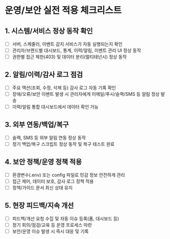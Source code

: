 # 운영/보안 실전 적용 체크리스트

## 1. 시스템/서비스 정상 동작 확인
- [ ] 서버, 스케줄러, 이벤트 감지 서비스가 자동 실행되는지 확인
- [ ] 관리자/브랜드별 대시보드, 통계, 이력/알림, 이벤트 관리 UI 정상 동작
- [ ] 권한별 접근 제한(403) 및 데이터 분리(멀티테넌시) 정상 동작

## 2. 알림/이력/감사 로그 점검
- [ ] 주요 액션(조회, 수정, 삭제 등) 감사 로그 자동 기록 확인
- [ ] 장애/오류/보안 이벤트 발생 시 관리자에게 이메일/푸시/슬랙/SMS 등 알림 정상 발송
- [ ] 이력/알림 통합 대시보드에서 데이터 확인 가능

## 3. 외부 연동/백업/복구
- [ ] 슬랙, SMS 등 외부 알림 연동 정상 동작
- [ ] 정기 백업/복구 스크립트 정상 동작 및 복구 테스트 완료

## 4. 보안 정책/운영 정책 적용
- [ ] 환경변수(.env) 또는 config 파일로 민감 정보 안전하게 관리
- [ ] 접근 제어, 데이터 보호, 감사 로그 정책 적용
- [ ] 정책/가이드 문서 최신 상태 유지

## 5. 현장 피드백/지속 개선
- [ ] 피드백/개선 요청 수집 및 자동 이슈 등록(폼, 대시보드 등)
- [ ] 정기 회의/점검/교육 등 운영 프로세스 마련
- [ ] 보안/운영 이슈 발생 시 즉시 대응 및 기록 